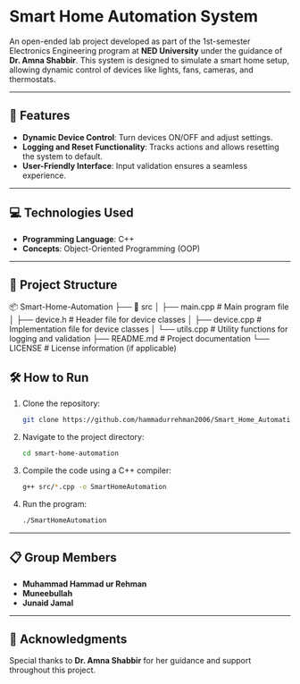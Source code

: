 # Smart Home Automation System

An open-ended lab project developed as part of the 1st-semester Electronics Engineering program at **NED University** under the guidance of **Dr. Amna Shabbir**. This system is designed to simulate a smart home setup, allowing dynamic control of devices like lights, fans, cameras, and thermostats.

---

## 🔧 Features
- **Dynamic Device Control**: Turn devices ON/OFF and adjust settings.
- **Logging and Reset Functionality**: Tracks actions and allows resetting the system to default.
- **User-Friendly Interface**: Input validation ensures a seamless experience.

---

## 💻 Technologies Used
- **Programming Language**: C++
- **Concepts**: Object-Oriented Programming (OOP)

---

## 📂 Project Structure
📦 Smart-Home-Automation
├── 📁 src
│   ├── main.cpp        # Main program file
│   ├── device.h        # Header file for device classes
│   ├── device.cpp      # Implementation file for device classes
│   └── utils.cpp       # Utility functions for logging and validation
├── README.md           # Project documentation
└── LICENSE             # License information (if applicable)

## 🛠️ How to Run

1. Clone the repository:
   ```bash
   git clone https://github.com/hammadurrehman2006/Smart_Home_Automation_System
   ```

2. Navigate to the project directory:
   ```bash
   cd smart-home-automation
   ```

3. Compile the code using a C++ compiler:
   ```bash
   g++ src/*.cpp -o SmartHomeAutomation
   ```

4. Run the program:
   ```bash
   ./SmartHomeAutomation
   ```

---

## 📋 Group Members
- **Muhammad Hammad ur Rehman**  
- **Muneebullah**  
- **Junaid Jamal**

---

## 🤝 Acknowledgments
Special thanks to **Dr. Amna Shabbir** for her guidance and support throughout this project.
